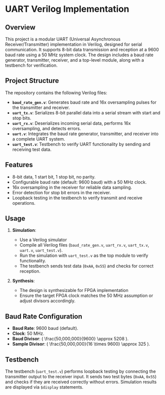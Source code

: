 # UART Verilog Implementation

## Overview
This project is a modular UART (Universal Asynchronous Receiver/Transmitter) implementation in Verilog, designed for serial communication. It supports 8-bit data transmission and reception at a 9600 baud rate using a 50 MHz system clock. The design includes a baud rate generator, transmitter, receiver, and a top-level module, along with a testbench for verification.

## Project Structure
The repository contains the following Verilog files:
- **`baud_rate_gen.v`**: Generates baud rate and 16x oversampling pulses for the transmitter and receiver.
- **`uart_tx.v`**: Serializes 8-bit parallel data into a serial stream with start and stop bits.
- **`uart_rx.v`**: Deserializes incoming serial data, performs 16x oversampling, and detects errors.
- **`uart.v`**: Integrates the baud rate generator, transmitter, and receiver into a complete UART system.
- **`uart_test.v`**: Testbench to verify UART functionality by sending and receiving test data.

## Features
- 8-bit data, 1 start bit, 1 stop bit, no parity.
- Configurable baud rate (default: 9600 baud) with a 50 MHz clock.
- 16x oversampling in the receiver for reliable data sampling.
- Error detection for stop bit errors in the receiver.
- Loopback testing in the testbench to verify transmit and receive operations.

## Usage
1. **Simulation**:
   - Use a Verilog simulator
   - Compile all Verilog files (`baud_rate_gen.v`, `uart_rx.v`, `uart_tx.v`, `uart.v`, `uart_test.v`).
   - Run the simulation with `uart_test.v` as the top module to verify functionality.
   - The testbench sends test data (`0xAA`, `0x55`) and checks for correct reception.

2. **Synthesis**:
   - The design is synthesizable for FPGA implementation
   - Ensure the target FPGA clock matches the 50 MHz assumption or adjust divisors accordingly.

## Baud Rate Configuration
- **Baud Rate**: 9600 baud (default).
- **Clock**: 50 MHz.
- **Baud Divisor**: \( \frac{50,000,000}{9600} \approx 5208 \).
- **Sample Divisor**: \( \frac{50,000,000}{16 \times 9600} \approx 325 \).

## Testbench
The testbench (`uart_test.v`) performs loopback testing by connecting the transmitter output to the receiver input. It sends two test bytes (`0xAA`, `0x55`) and checks if they are received correctly without errors. Simulation results are displayed via `$display` statements.

